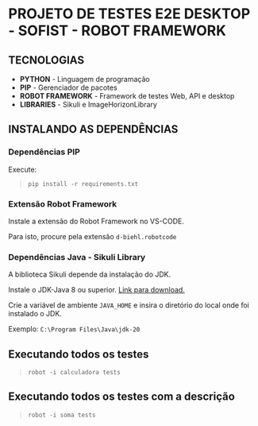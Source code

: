 # PROJETO DE TESTES E2E DESKTOP - SOFIST - ROBOT FRAMEWORK

## TECNOLOGIAS
- **PYTHON** - Linguagem de programação
- **PIP** - Gerenciador de pacotes
- **ROBOT FRAMEWORK** - Framework de testes Web, API e desktop
- **LIBRARIES** - Sikuli e ImageHorizonLibrary

## INSTALANDO AS DEPENDÊNCIAS

### Dependências PIP
Execute:
> `pip install -r requirements.txt`

### Extensão Robot Framework

Instale a extensão do Robot Framework no VS-CODE.

Para isto, procure pela extensão `d-biehl.robotcode`

### Dependências Java - Sikuli Library

A biblioteca Sikuli depende da instalação do JDK.

Instale o JDK-Java 8 ou superior. [Link para download.](https://www.oracle.com/java/technologies/downloads/#jdk20-windows)

Crie a variável de ambiente `JAVA_HOME` e insira o diretório do local onde foi instalado o JDK.

Exemplo: `C:\Program Files\Java\jdk-20`

## Executando todos os testes
>`robot -i calculadora tests`

## Executando todos os testes com a descrição
>`robot -i soma tests`
